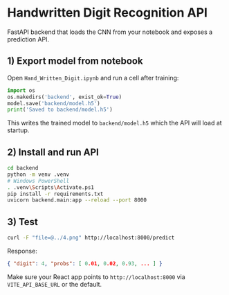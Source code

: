 # Handwritten Digit Recognition API

FastAPI backend that loads the CNN from your notebook and exposes a prediction API.

## 1) Export model from notebook
Open `Hand_Written_Digit.ipynb` and run a cell after training:

```python
import os
os.makedirs('backend', exist_ok=True)
model.save('backend/model.h5')
print('Saved to backend/model.h5')
```

This writes the trained model to `backend/model.h5` which the API will load at startup.

## 2) Install and run API
```bash
cd backend
python -m venv .venv
# Windows PowerShell
. .venv\Scripts\Activate.ps1
pip install -r requirements.txt
uvicorn backend.main:app --reload --port 8000
```

## 3) Test
```bash
curl -F "file=@../4.png" http://localhost:8000/predict
```

Response:
```json
{ "digit": 4, "probs": [ 0.01, 0.02, 0.93, ... ] }
```

Make sure your React app points to `http://localhost:8000` via `VITE_API_BASE_URL` or the default.


